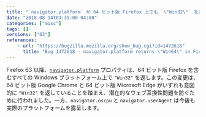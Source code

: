 ```yaml
---
title: "`navigator.platform` が 64 ビット版 Firefox 上でも `\"Win32\"` を返すようになりました"
date: "2018-08-14T03:35:00-04:00"
categories: ["misc"]
tags: []
versions: ["63"]
references:
    - url: "https://bugzilla.mozilla.org/show_bug.cgi?id=1472618"
      title: "Bug 1472618 - navigator.platform returns \"Win64\" in Firefox on Win64 OS but \"Win32\" in Chrome and Edge"
---
```

Firefox 63 以降、[`navigator.platform`](https://developer.mozilla.org/ja/docs/Web/API/NavigatorID/platform) プロパティは、64 ビット版 Firefox を含むすべての Windows プラットフォーム上で  `"Win32"` を返します。この変更は、64 ビット版 Google Chrome と 64 ビット版 Microsoft Edge がいずれも意図的に `"Win32"` を返していることを踏まえ、潜在的なウェブ互換性問題を防ぐために行われました。一方、`navigator.oscpu` と `navigator.userAgent` は今後も実際のプラットフォームを露呈します。
